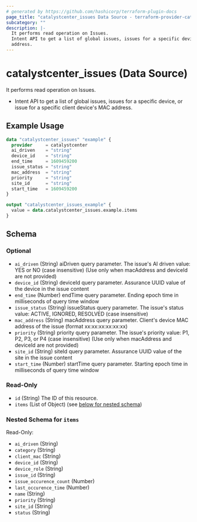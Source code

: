 ```yaml
---
# generated by https://github.com/hashicorp/terraform-plugin-docs
page_title: "catalystcenter_issues Data Source - terraform-provider-catalystcenter"
subcategory: ""
description: |-
  It performs read operation on Issues.
  Intent API to get a list of global issues, issues for a specific device, or issue for a specific client device's MAC
  address.
---
```


# catalystcenter_issues (Data Source)

It performs read operation on Issues.

- Intent API to get a list of global issues, issues for a specific device, or issue for a specific client device's MAC
address.

## Example Usage

```terraform
data "catalystcenter_issues" "example" {
  provider     = catalystcenter
  ai_driven    = "string"
  device_id    = "string"
  end_time     = 1609459200
  issue_status = "string"
  mac_address  = "string"
  priority     = "string"
  site_id      = "string"
  start_time   = 1609459200
}

output "catalystcenter_issues_example" {
  value = data.catalystcenter_issues.example.items
}
```

<!-- schema generated by tfplugindocs -->
## Schema

### Optional

- `ai_driven` (String) aiDriven query parameter. The issue's AI driven value: YES or NO (case insensitive) (Use only when macAddress and deviceId are not provided)
- `device_id` (String) deviceId query parameter. Assurance UUID value of the device in the issue content
- `end_time` (Number) endTime query parameter. Ending epoch time in milliseconds of query time window
- `issue_status` (String) issueStatus query parameter. The issue's status value: ACTIVE, IGNORED, RESOLVED (case insensitive)
- `mac_address` (String) macAddress query parameter. Client's device MAC address of the issue (format xx:xx:xx:xx:xx:xx)
- `priority` (String) priority query parameter. The issue's priority value: P1, P2, P3, or P4 (case insensitive) (Use only when macAddress and deviceId are not provided)
- `site_id` (String) siteId query parameter. Assurance UUID value of the site in the issue content
- `start_time` (Number) startTime query parameter. Starting epoch time in milliseconds of query time window

### Read-Only

- `id` (String) The ID of this resource.
- `items` (List of Object) (see [below for nested schema](#nestedatt--items))

<a id="nestedatt--items"></a>
### Nested Schema for `items`

Read-Only:

- `ai_driven` (String)
- `category` (String)
- `client_mac` (String)
- `device_id` (String)
- `device_role` (String)
- `issue_id` (String)
- `issue_occurence_count` (Number)
- `last_occurence_time` (Number)
- `name` (String)
- `priority` (String)
- `site_id` (String)
- `status` (String)
